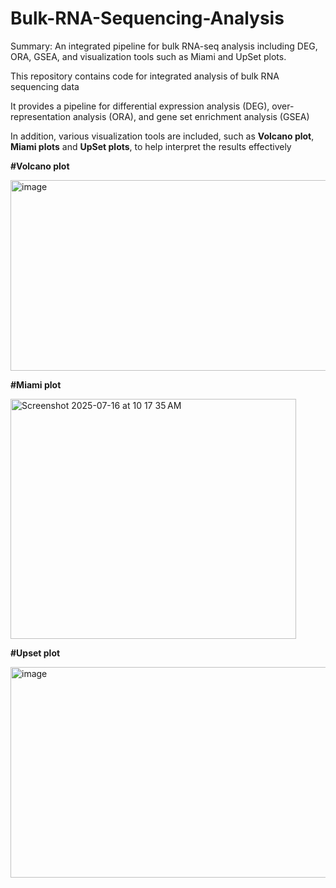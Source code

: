 # Bulk-RNA-Sequencing-Analysis
Summary: An integrated pipeline for bulk RNA-seq analysis including DEG, ORA, GSEA, and visualization tools such as Miami and UpSet plots.


This repository contains code for integrated analysis of bulk RNA sequencing data


It provides a pipeline for differential expression analysis (DEG), over-representation analysis (ORA), and gene set enrichment analysis (GSEA)  


In addition, various visualization tools are included, such as **Volcano plot**, **Miami plots** and **UpSet plots**, to help interpret the results effectively




**#Volcano plot**

<img width="536" height="305" alt="image" src="https://github.com/user-attachments/assets/a55d5123-9021-46c8-b922-1824eead9137" />


**#Miami plot**

<img width="457" height="384" alt="Screenshot 2025-07-16 at 10 17 35 AM" src="https://github.com/user-attachments/assets/d95d2e42-0155-492b-a0d9-cc9d8607dc41" />

**#Upset plot**

<img width="525" height="337" alt="image" src="https://github.com/user-attachments/assets/98285ec6-d204-4fe3-9e47-d44eeb020f83" />
